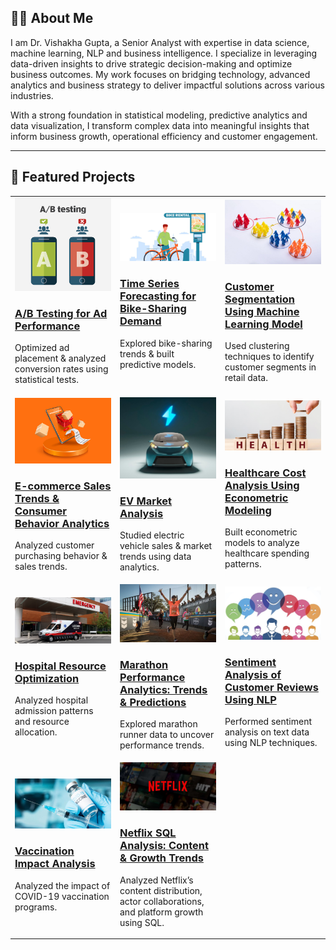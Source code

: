 ## 👩‍💻 About Me   
I am Dr. Vishakha Gupta, a Senior Analyst with expertise in data science, machine learning, NLP and business intelligence. I specialize in leveraging data-driven insights to drive strategic decision-making and optimize business outcomes. My work focuses on bridging technology, advanced analytics and business strategy to deliver impactful solutions across various industries. 

With a strong foundation in statistical modeling, predictive analytics and data visualization, I transform complex data into meaningful insights that inform business growth, operational efficiency and customer engagement.

---

## 🚀 **Featured Projects**  

<table>
  <tr>
    <td width="33%">
      <a href="https://github.com/dr-vishakha-gupta/portfolio/tree/main/AB_Testing_Ad_Optimization">
        <img src="https://github.com/dr-vishakha-gupta/portfolio/blob/main/images/AB-Testing.png" width="100%">
        <h3>A/B Testing for Ad Performance</h3>
      </a>
      <p>Optimized ad placement & analyzed conversion rates using statistical tests.</p>
    </td>
    <td width="33%">
      <a href="https://github.com/dr-vishakha-gupta/portfolio/tree/main/Bike_Sharing_Insights_EDA_TimeSeries">
        <img src="https://github.com/dr-vishakha-gupta/portfolio/blob/main/images/Bike_Ride.png" width="100%">
        <h3>Time Series Forecasting for Bike-Sharing Demand</h3>
      </a>
      <p>Explored bike-sharing trends & built predictive models.</p>
    </td>
    <td width="33%">
      <a href="https://github.com/dr-vishakha-gupta/portfolio/tree/main/Customer-Segmentation">
        <img src="https://github.com/dr-vishakha-gupta/portfolio/blob/main/images/CustomerSegmentation.jpeg" width="100%">
        <h3>Customer Segmentation Using Machine Learning Model</h3>
      </a>
      <p>Used clustering techniques to identify customer segments in retail data.</p>
    </td>
  </tr>
  
  <tr>
    <td width="33%">
      <a href="https://github.com/dr-vishakha-gupta/portfolio/tree/main/E-commerce_Sales_Analysis">
        <img src="https://github.com/dr-vishakha-gupta/portfolio/blob/main/images/E-commerce.jpg" width="100%">
        <h3>E-commerce Sales Trends & Consumer Behavior Analytics</h3>
      </a>
      <p>Analyzed customer purchasing behavior & sales trends.</p>
    </td>
    <td width="33%">
      <a href="https://github.com/dr-vishakha-gupta/portfolio/tree/main/EV_Market_Analysis">
        <img src="https://github.com/dr-vishakha-gupta/portfolio/blob/main/images/EV.jpg" width="100%">
        <h3>EV Market Analysis</h3>
      </a>
      <p>Studied electric vehicle sales & market trends using data analytics.</p>
    </td>
    <td width="33%">
      <a href="https://github.com/dr-vishakha-gupta/portfolio/tree/main/Healthcare_Expenditure_Econometric_Modeling">
        <img src="https://github.com/dr-vishakha-gupta/portfolio/blob/main/images/Health_expenditure.jpg" width="100%">
        <h3>Healthcare Cost Analysis Using Econometric Modeling</h3>
      </a>
      <p>Built econometric models to analyze healthcare spending patterns.</p>
    </td>
  </tr>

  <tr>
    <td width="33%">
      <a href="https://github.com/dr-vishakha-gupta/portfolio/tree/main/Hospital_Utilization_Analysis">
        <img src="https://github.com/dr-vishakha-gupta/portfolio/blob/main/images/hospital.jpg" width="100%">
        <h3>Hospital Resource Optimization</h3>
      </a>
      <p>Analyzed hospital admission patterns and resource allocation.</p>
    </td>
    <td width="33%">
      <a href="https://github.com/dr-vishakha-gupta/portfolio/tree/main/Marathon_Insights_EDA">
        <img src="https://raw.githubusercontent.com/dr-vishakha-gupta/portfolio/refs/heads/main/images/marathon.webp" width="100%">
        <h3>Marathon Performance Analytics: Trends & Predictions</h3>
      </a>
      <p>Explored marathon runner data to uncover performance trends.</p>
    </td>
    <td width="33%">
      <a href="https://github.com/dr-vishakha-gupta/portfolio/tree/main/NLP_Sentiment_Insights">
        <img src="https://github.com/dr-vishakha-gupta/portfolio/blob/main/images/sentiment%20analysis.jpg" width="100%">
        <h3>Sentiment Analysis of Customer Reviews Using NLP</h3>
      </a>
      <p>Performed sentiment analysis on text data using NLP techniques.</p>
    </td>
  </tr>

  <tr>
    <td width="33%">
      <a href="https://github.com/dr-vishakha-gupta/portfolio/tree/main/Vaccination_Impact_Analysis">
        <img src="https://github.com/dr-vishakha-gupta/portfolio/blob/main/images/covid_19.jpg" width="100%">
        <h3>Vaccination Impact Analysis</h3>
      </a>
      <p>Analyzed the impact of COVID-19 vaccination programs.</p>
    </td>
    <td width="33%">
      <a href="https://github.com/dr-vishakha-gupta/portfolio/tree/main/Netflix_EDA_SQL">
        <img src="https://github.com/dr-vishakha-gupta/portfolio/blob/main/images/netflix.jpg" width="100%">
        <h3>Netflix SQL Analysis: Content & Growth Trends</h3>
      </a>
      <p>Analyzed Netflix’s content distribution, actor collaborations, and platform growth using SQL.</p>
    </td>
  </tr>
</table>
